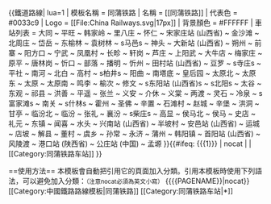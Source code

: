 {{鐵道路線| lua=1
| 模板名稱 = 同蒲铁路
| 名稱 = [[同蒲铁路]]
| 代表色 = #0033c9
| Logo = [[File:China Railways.svg|17px]]
| 背景顏色 = #FFFFFF
| 車站列表 = 大同 ~ 平旺 ~ 韩家岭 ~ 里八庄 ~ 怀仁 ~ 宋家庄站 (山西省) ~ 金沙滩 ~ 北周庄 ~ 岱岳 ~ 东榆林 ~ 袁树林 ~ s马邑s ~ 神头 ~ 大新站 (山西省) ~ 朔州 ~ 前寨 ~ 阳方口 ~ 宁武 ~ 凤凰村 ~ 长畛 ~ 轩岗 ~ 芦庄 ~ 上阳武 ~ 大牛店 ~ 梅家庄 ~ 原平 ~ 唐林岗 ~ 忻口 ~ 部落 ~ 播明 ~ 忻州 ~ 田村站 (山西省) ~ 豆罗 ~ s寺庄s ~ 平社 ~ 南河 ~ 北白 ~ 高村 ~ s柏井s ~ 阳曲 ~ 南塔底 ~ 皇后园 ~ 太原北 ~ 太原东 ~ 太原 ~ 太原南 ~ 鸣李 ~ 榆次 ~ 修文 ~ s东阳站 (山西省)s ~ s北阳s ~ 太谷 ~ 东观 ~ 祁县 ~ 洪善 ~ 平遥 ~ 张兰 ~ 义安 ~ 介休 ~ 义棠 ~ 两渡 ~ 灵石 ~ 冷泉 ~ s富家滩s ~ 南关 ~ s什林s ~ 霍州 ~ 圣佛 ~ 辛置 ~ 石滩村 ~ 赵城 ~ 辛堡 ~ 洪洞 ~ 甘亭 ~ 临汾北 ~ 临汾 ~ 张礼 ~ 襄汾 ~ s柴庄s ~ 高显 ~ 侯马北 ~ 侯马 ~ 史店 ~ 礼元 ~ 东镇 ~ 闻喜 ~ 水头 ~ 兴南站 (山西省) ~ 半坡村 ~ 安邑站 (山西省) ~ 运城 ~ 店坡 ~ 解县 ~ 董村 ~ 虞乡 ~ 孙常 ~ 永济 ~ 蒲州 ~ 韩阳镇 ~ 首阳站 (山西省) ~ 风陵渡 ~ 港口站 (陕西省) ~ 公庄站 (中国) ~ 孟塬
}}<includeonly>{{#ifeq: {{{1}}} | nocat | <!--空--> | [[Category:同蒲铁路车站]] }}</includeonly><noinclude>

==使用方法==
本模板會自動把引用它的頁面加入分類。引用本模板時使用下列語法，可以避免加入分類：<small>（注意nocat必須為英文小寫）</small>
 <nowiki>{{</nowiki>{{PAGENAME}}<nowiki>|nocat}}</nowiki>
[[Category:中國鐵路路線模板|同蒲铁路]]
[[Category:同蒲铁路车站|*]]
</noinclude>